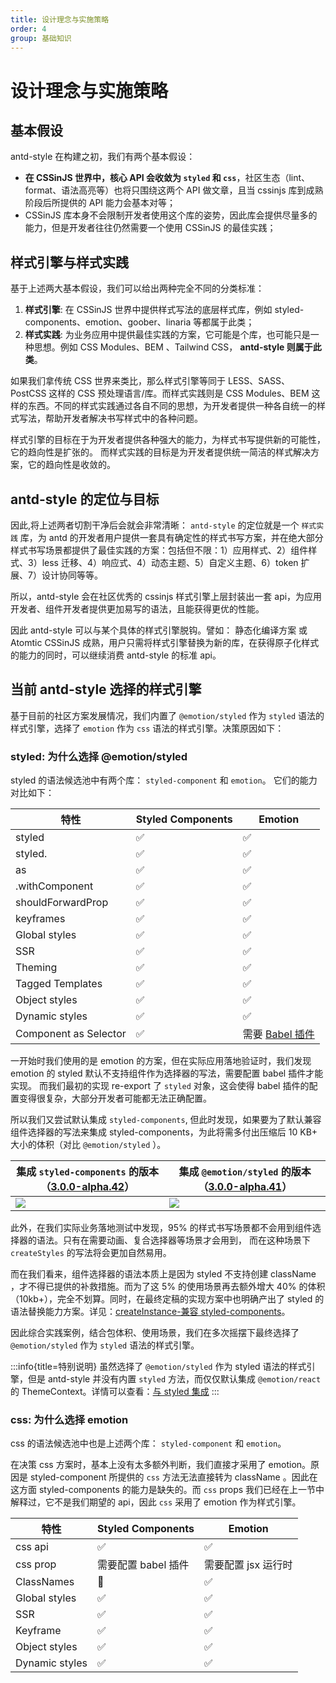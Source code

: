 ```yaml
---
title: 设计理念与实施策略
order: 4
group: 基础知识
---
```


# 设计理念与实施策略

## 基本假设

antd-style 在构建之初，我们有两个基本假设：

- **在 CSSinJS 世界中，核心 API 会收敛为 `styled` 和 `css`**，社区生态（lint、format、语法高亮等）也将只围绕这两个 API 做文章，且当 cssinjs 库到成熟阶段后所提供的 API 能力会基本对等；
- CSSinJS 库本身不会限制开发者使用这个库的姿势，因此库会提供尽量多的能力，但是开发者往往仍然需要一个使用 CSSinJS 的最佳实践；

## 样式引擎与样式实践

基于上述两大基本假设，我们可以给出两种完全不同的分类标准：

1. **样式引擎**: 在 CSSinJS 世界中提供样式写法的底层样式库，例如 styled-components、emotion、goober、linaria 等都属于此类；
2. **样式实践**: 为业务应用中提供最佳实践的方案，它可能是个库，也可能只是一种思想。例如 CSS Modules、BEM 、Tailwind CSS， **antd-style 则属于此类**。

如果我们拿传统 CSS 世界来类比，那么样式引擎等同于 LESS、SASS、PostCSS 这样的 CSS 预处理语言/库。而样式实践则是 CSS Modules、BEM 这样的东西。不同的样式实践通过各自不同的思想，为开发者提供一种各自统一的样式写法，帮助开发者解决书写样式中的各种问题。

样式引擎的目标在于为开发者提供各种强大的能力，为样式书写提供新的可能性，它的趋向性是扩张的。 而样式实践的目标是为开发者提供统一简洁的样式解决方案，它的趋向性是收敛的。

## antd-style 的定位与目标

因此,将上述两者切割干净后会就会非常清晰： `antd-style` 的定位就是一个 `样式实践` 库，为 antd 的开发者用户提供一套具有确定性的样式书写方案，并在绝大部分样式书写场景都提供了最佳实践的方案：包括但不限：1）应用样式、2）组件样式、3）less 迁移、4）响应式、4）动态主题、5）自定义主题、6）token 扩展、7）设计协同等等。

所以，antd-style 会在社区优秀的 cssinjs 样式引擎上层封装出一套 api，为应用开发者、组件开发者提供更加易写的语法，且能获得更优的性能。

因此 antd-style 可以与某个具体的样式引擎脱钩。譬如： 静态化编译方案 或 Atomtic CSSinJS 成熟，用户只需将样式引擎替换为新的库，在获得原子化样式的能力的同时，可以继续消费 antd-style 的标准 api。

## 当前 antd-style 选择的样式引擎

基于目前的社区方案发展情况，我们内置了 `@emotion/styled` 作为 `styled` 语法的样式引擎，选择了 `emotion` 作为 `css` 语法的样式引擎。决策原因如下：

### styled: 为什么选择 @emotion/styled

styled 的语法候选池中有两个库： `styled-component` 和 `emotion`。 它们的能力对比如下：

| 特性                  | Styled Components | Emotion                                                          |
| --------------------- | ----------------- | ---------------------------------------------------------------- |
| styled                | ✅                | ✅                                                               |
| styled.<tag>          | ✅                | ✅                                                               |
| as                    | ✅                | ✅                                                               |
| .withComponent        | ✅                | ✅                                                               |
| shouldForwardProp     | ✅                | ✅                                                               |
| keyframes             | ✅                | ✅                                                               |
| Global styles         | ✅                | ✅                                                               |
| SSR                   | ✅                | ✅                                                               |
| Theming               | ✅                | ✅                                                               |
| Tagged Templates      | ✅                | ✅                                                               |
| Object styles         | ✅                | ✅                                                               |
| Dynamic styles        | ✅                | ✅                                                               |
| Component as Selector | ✅                | 需要 [Babel 插件](https://emotion.sh/docs/@emotion/babel-plugin) |

一开始时我们使用的是 emotion 的方案，但在实际应用落地验证时，我们发现 emotion 的 styled 默认不支持组件作为选择器的写法，需要配置 babel 插件才能实现。 而我们最初的实现 re-export 了 `styled` 对象，这会使得 babel 插件的配置变得很复杂，大部分开发者可能都无法正确配置。

所以我们又尝试默认集成 `styled-components`, 但此时发现，如果要为了默认兼容组件选择器的写法来集成 styled-components，为此将需多付出压缩后 10 KB+ 大小的体积（对比 `@emotion/styled` ）。

| 集成 `styled-components` 的版本（[3.0.0-alpha.42](https://bundlephobia.com/package/antd-style@3.0.0-alpha.42)） | 集成 `@emotion/styled` 的版本（[3.0.0-alpha.41](https://bundlephobia.com/package/antd-style@3.0.0-alpha.41)） |
| --------------------------------------------------------------------------------------------------------------- | ------------------------------------------------------------------------------------------------------------- |
| ![](https://mdn.alipayobjects.com/huamei_rqvucu/afts/img/A*uuRsQKLILmIAAAAAAAAAAAAADoN6AQ/fmt.webp)             | ![](https://mdn.alipayobjects.com/huamei_rqvucu/afts/img/A*uuRsQKLILmIAAAAAAAAAAAAADoN6AQ/fmt.webp)           |

此外，在我们实际业务落地测试中发现，95% 的样式书写场景都不会用到组件选择器的语法。只有在需要动画、复合选择器等场景才会用到， 而在这种场景下 `createStyles` 的写法将会更加自然易用。

而在我们看来，组件选择器的语法本质上是因为 styled 不支持创建 className ，才不得已提供的补救措施。而为了这 5% 的使用场景再去额外增大 40% 的体积（10kb+），完全不划算。同时，在最终定稿的实现方案中也明确产出了 styled 的语法替换能力方案。详见：[createInstance-兼容 styled-components](/api/create-instance#兼容-styled-主题方案)。

因此综合实践案例，结合包体积、使用场景，我们在多次摇摆下最终选择了 `@emotion/styled` 作为 `styled` 语法的样式引擎。

:::info{title=特别说明}
虽然选择了 `@emotion/styled` 作为 styled 语法的样式引擎，但是 antd-style 并没有内置 `styled` 方法，而仅仅默认集成 `@emotion/react` 的 ThemeContext。详情可以查看：[与 styled 集成](/guide/styled)
:::

### css: 为什么选择 emotion

css 的语法候选池中也是上述两个库： `styled-component` 和 `emotion`。

在决策 css 方案时，基本上没有太多额外判断，我们直接才采用了 emotion。原因是 styled-component 所提供的 `css` 方法无法直接转为 className 。因此在这方面 styled-components 的能力是缺失的。而 `css` props 我们已经在上一节中解释过，它不是我们期望的 api，因此 `css` 采用了 emotion 作为样式引擎。

| 特性           | Styled Components   | Emotion             |
| -------------- | ------------------- | ------------------- |
| css api        | ✅                  | ✅                  |
| css prop       | 需要配置 babel 插件 | 需要配置 jsx 运行时 |
| ClassNames     | 🛑                  | ✅                  |
| Global styles  | ✅                  | ✅                  |
| SSR            | ✅                  | ✅                  |
| Keyframe       | ✅                  | ✅                  |
| Object styles  | ✅                  | ✅                  |
| Dynamic styles | ✅                  | ✅                  |
